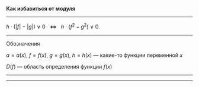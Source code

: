 **Как избавиться от модуля**

--- ---

$h \cdot ( |f| - |g| ) \ \vee \ 0 \ \ \ \Longleftrightarrow \ \ \ h \cdot ( f^2 - g^2 ) \ \vee \ 0$.

--- ---

Обозначения

$a = a(x)$, $f = f(x)$, $g = g(x)$, $h = h(x)$ — какие-то функции переменной $x$

$D(f)$ — область определения функции $f(x)$

--- ---
--- ---

